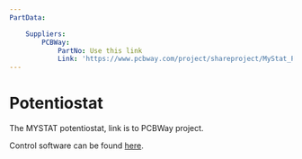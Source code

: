 ```yaml
---
PartData:

    Suppliers:
        PCBWay:
            PartNo: Use this link
            Link: 'https://www.pcbway.com/project/shareproject/MyStat_Potentiostat_9df57df2.html'
---
```


# Potentiostat

The MYSTAT potentiostat, link is to PCBWay project.

Control software can be found [here](https://codeberg.org/FBRC/mystat/src/branch/master/python).